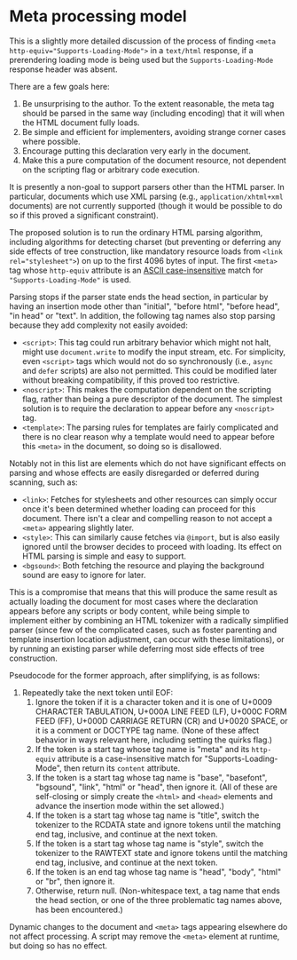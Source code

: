 # Meta processing model

This is a slightly more detailed discussion of the process of finding `<meta http-equiv="Supports-Loading-Mode">` in a `text/html` response, if a prerendering loading mode is being used but the `Supports-Loading-Mode` response header was absent.

There are a few goals here:

1. Be unsurprising to the author. To the extent reasonable, the meta tag should be parsed in the same way (including encoding) that it will when the HTML document fully loads.
1. Be simple and efficient for implementers, avoiding strange corner cases where possible.
1. Encourage putting this declaration very early in the document.
1. Make this a pure computation of the document resource, not dependent on the scripting flag or arbitrary code execution.

It is presently a non-goal to support parsers other than the HTML parser. In particular, documents which use XML parsing (e.g., `application/xhtml+xml` documents) are not currently supported (though it would be possible to do so if this proved a significant constraint).

The proposed solution is to run the ordinary HTML parsing algorithm, including algorithms for detecting charset (but preventing or deferring any side effects of tree construction, like mandatory resource loads from `<link rel="stylesheet">`) on up to the first 4096 bytes of input. The first `<meta>` tag whose `http-equiv` attribute is an [ASCII case-insensitive][ascii-case-insensitive] match for `"Supports-Loading-Mode"` is used.

Parsing stops if the parser state ends the head section, in particular by having an insertion mode other than "initial", "before html", "before head", "in head" or "text". In addition, the following tag names also stop parsing because they add complexity not easily avoided:
* `<script>`: This tag could run arbitrary behavior which might not halt, might use `document.write` to modify the input stream, etc. For simplicity, even `<script>` tags which would not do so synchronously (i.e., `async` and `defer` scripts) are also not permitted. This could be modified later without breaking compatibility, if this proved too restrictive.
* `<noscript>`: This makes the computation dependent on the scripting flag, rather than being a pure descriptor of the document. The simplest solution is to require the declaration to appear before any `<noscript>` tag.
* `<template>`: The parsing rules for templates are fairly complicated and there is no clear reason why a template would need to appear before this `<meta>` in the document, so doing so is disallowed.

Notably not in this list are elements which do not have significant effects on parsing and whose effects are easily disregarded or deferred during scanning, such as:
* `<link>`: Fetches for stylesheets and other resources can simply occur once it's been determined whether loading can proceed for this document. There isn't a clear and compelling reason to not accept a `<meta>` appearing slightly later.
* `<style>`: This can similarly cause fetches via `@import`, but is also easily ignored until the browser decides to proceed with loading. Its effect on HTML parsing is simple and easy to support.
* `<bgsound>`: Both fetching the resource and playing the background sound are easy to ignore for later.

This is a compromise that means that this will produce the same result as actually loading the document for most cases where the declaration appears before any scripts or body content, while being simple to implement either by combining an HTML tokenizer with a radically simplified parser (since few of the complicated cases, such as foster parenting and template insertion location adjustment, can occur with these limitations), or by running an existing parser while deferring most side effects of tree construction.

Pseudocode for the former approach, after simplifying, is as follows:

1. Repeatedly take the next token until EOF:
    1. Ignore the token if it is a character token and it is one of U+0009 CHARACTER TABULATION, U+000A LINE FEED (LF), U+000C FORM FEED (FF), U+000D CARRIAGE RETURN (CR) and U+0020 SPACE, or it is a comment or DOCTYPE tag name. (None of these affect behavior in ways relevant here, including setting the quirks flag.)
    1. If the token is a start tag whose tag name is "meta" and its `http-equiv` attribute is a case-insensitive match for "Supports-Loading-Mode", then return its `content` attribute.
    1. If the token is a start tag whose tag name is "base", "basefont", "bgsound", "link", "html" or "head", then ignore it. (All of these are self-closing or simply create the `<html>` and `<head>` elements and advance the insertion mode within the set allowed.)
    1. If the token is a start tag whose tag name is "title", switch the tokenizer to the RCDATA state and ignore tokens until the matching end tag, inclusive, and continue at the next token.
    1. If the token is a start tag whose tag name is "style", switch the tokenizer to the RAWTEXT state and ignore tokens until the matching end tag, inclusive, and continue at the next token.
    1. If the token is an end tag whose tag name is "head", "body", "html" or "br", then ignore it.
    1. Otherwise, return null. (Non-whitespace text, a tag name that ends the head section, or one of the three problematic tag names above, has been encountered.)

Dynamic changes to the document and `<meta>` tags appearing elsewhere do not affect processing. A script may remove the `<meta>` element at runtime, but doing so has no effect.

[ascii-case-insensitive]: https://infra.spec.whatwg.org/#ascii-case-insensitive